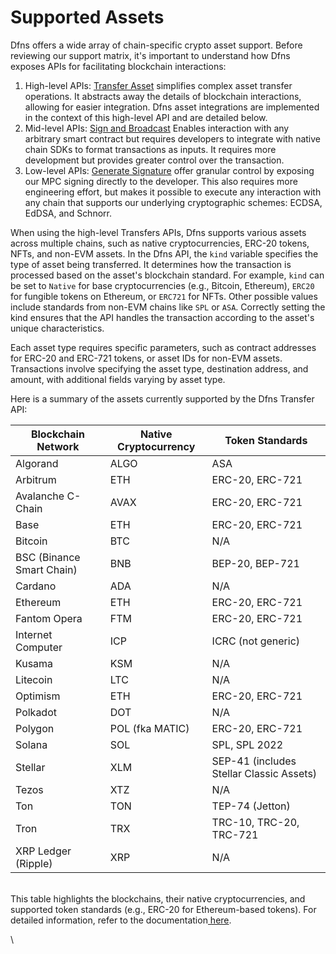 # Supported Assets

Dfns offers a wide array of chain-specific crypto asset support.  Before reviewing our support matrix, it's important to understand how Dfns exposes APIs for facilitating blockchain interactions:

1. High-level APIs: [Transfer Asset](https://docs.dfns.co/d/api-docs/wallets/transfer-asset-from-wallet) simplifies complex asset transfer operations. It abstracts away the details of blockchain interactions, allowing for easier integration. Dfns asset integrations are implemented in the context of this high-level API and are detailed below.
2. Mid-level APIs: [Sign and Broadcast](https://docs.dfns.co/d/api-docs/wallets/broadcast-transaction-from-wallet) Enables interaction with any arbitrary smart contract but requires developers to integrate with native chain SDKs to format transactions as inputs. It requires more development but provides greater control over the transaction.
3. Low-level APIs: [Generate Signature](https://docs.dfns.co/d/api-docs/wallets/generate-signature-from-wallet) offer granular control by exposing our MPC signing directly to the developer.  This also requires more engineering effort, but makes it possible to execute any interaction with any chain that supports our underlying cryptographic schemes: ECDSA, EdDSA, and Schnorr.

When using the high-level Transfers APIs, Dfns supports various assets across multiple chains, such as native cryptocurrencies, ERC-20 tokens, NFTs, and non-EVM assets. In the Dfns API, the `kind` variable specifies the type of asset being transferred. It determines how the transaction is processed based on the asset's blockchain standard. For example, `kind` can be set to `Native` for base cryptocurrencies (e.g., Bitcoin, Ethereum), `ERC20` for fungible tokens on Ethereum, or `ERC721` for NFTs. Other possible values include standards from non-EVM chains like `SPL` or `ASA`. Correctly setting the kind ensures that the API handles the transaction according to the asset's unique characteristics.&#x20;

Each asset type requires specific parameters, such as contract addresses for ERC-20 and ERC-721 tokens, or asset IDs for non-EVM assets. Transactions involve specifying the asset type, destination address, and amount, with additional fields varying by asset type. &#x20;

Here is a summary of the assets currently supported by the Dfns Transfer API:&#x20;

| **Blockchain Network**    | **Native Cryptocurrency** | **Token Standards**                      |
| ------------------------- | ------------------------- | ---------------------------------------- |
| Algorand                  | ALGO                      | ASA                                      |
| Arbitrum                  | ETH                       | ERC-20, ERC-721                          |
| Avalanche C-Chain         | AVAX                      | ERC-20, ERC-721                          |
| Base                      | ETH                       | ERC-20, ERC-721                          |
| Bitcoin                   | BTC                       | N/A                                      |
| BSC (Binance Smart Chain) | BNB                       | BEP-20, BEP-721                          |
| Cardano                   | ADA                       | N/A                                      |
| Ethereum                  | ETH                       | ERC-20, ERC-721                          |
| Fantom Opera              | FTM                       | ERC-20, ERC-721                          |
| Internet Computer         | ICP                       | ICRC (not generic)                       |
| Kusama                    | KSM                       | N/A                                      |
| Litecoin                  | LTC                       | N/A                                      |
| Optimism                  | ETH                       | ERC-20, ERC-721                          |
| Polkadot                  | DOT                       | N/A                                      |
| Polygon                   | POL (fka MATIC)           | ERC-20, ERC-721                          |
| Solana                    | SOL                       | SPL, SPL 2022                            |
| Stellar                   | XLM                       | SEP-41 (includes Stellar Classic Assets) |
| Tezos                     | XTZ                       | N/A                                      |
| Ton                       | TON                       | TEP-74 (Jetton)                          |
| Tron                      | TRX                       | TRC-10, TRC-20, TRC-721                  |
| XRP Ledger (Ripple)       | XRP                       | N/A                                      |

\
This table highlights the blockchains, their native cryptocurrencies, and supported token standards (e.g., ERC-20 for Ethereum-based tokens).  For detailed information, refer to the documentation[ here](https://docs.dfns.co/d/api-docs/wallets/transfer-asset-from-wallet).

\
